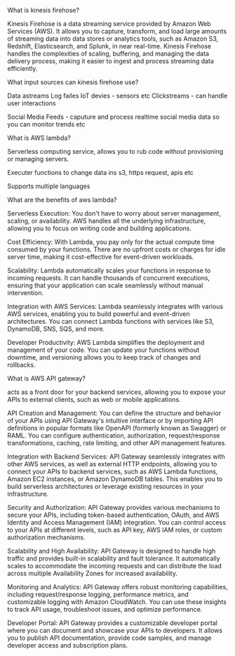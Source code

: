 What is kinesis firehose?

Kinesis Firehose is a data streaming service provided by Amazon Web Services
(AWS). It allows you to capture, transform, and load large amounts of streaming
data into data stores or analytics tools, such as Amazon S3, Redshift,
Elasticsearch, and Splunk, in near real-time. Kinesis Firehose handles the
complexities of scaling, buffering, and managing the data delivery process,
making it easier to ingest and process streaming data efficiently.

What input sources can kinesis firehose use?

Data astreams Log failes IoT devies - sensors etc Clickstreams - can handle user
interactions

Social Media Feeds - caputure and process realtime social media data so you can
monitor trends etc

What is AWS lambda?

Serverless computing service, allows you to rub code without provisioning or
managing servers.

Executer functions to change data ins s3, https request, apis etc

Supports multiple languages

What are the benefits of aws lambda?

Serverless Execution: You don't have to worry about server management, scaling,
or availability. AWS handles all the underlying infrastructure, allowing you to
focus on writing code and building applications.

Cost Efficiency: With Lambda, you pay only for the actual compute time consumed
by your functions. There are no upfront costs or charges for idle server time,
making it cost-effective for event-driven workloads.

Scalability: Lambda automatically scales your functions in response to incoming
requests. It can handle thousands of concurrent executions, ensuring that your
application can scale seamlessly without manual intervention.

Integration with AWS Services: Lambda seamlessly integrates with various AWS
services, enabling you to build powerful and event-driven architectures. You can
connect Lambda functions with services like S3, DynamoDB, SNS, SQS, and more.

Developer Productivity: AWS Lambda simplifies the deployment and management of
your code. You can update your functions without downtime, and versioning allows
you to keep track of changes and rollbacks.

What is AWS API gateway?

acts as a front door for your backend services, allowing you to expose your APIs
to external clients, such as web or mobile applications.

API Creation and Management: You can define the structure and behavior of your
APIs using API Gateway's intuitive interface or by importing API definitions in
popular formats like OpenAPI (formerly known as Swagger) or RAML. You can
configure authentication, authorization, request/response transformations,
caching, rate limiting, and other API management features.

Integration with Backend Services: API Gateway seamlessly integrates with other
AWS services, as well as external HTTP endpoints, allowing you to connect your
APIs to backend services, such as AWS Lambda functions, Amazon EC2 instances, or
Amazon DynamoDB tables. This enables you to build serverless architectures or
leverage existing resources in your infrastructure.

Security and Authorization: API Gateway provides various mechanisms to secure
your APIs, including token-based authentication, OAuth, and AWS Identity and
Access Management (IAM) integration. You can control access to your APIs at
different levels, such as API key, AWS IAM roles, or custom authorization
mechanisms.

Scalability and High Availability: API Gateway is designed to handle high
traffic and provides built-in scalability and fault tolerance. It automatically
scales to accommodate the incoming requests and can distribute the load across
multiple Availability Zones for increased availability.

Monitoring and Analytics: API Gateway offers robust monitoring capabilities,
including request/response logging, performance metrics, and customizable
logging with Amazon CloudWatch. You can use these insights to track API usage,
troubleshoot issues, and optimize performance.

Developer Portal: API Gateway provides a customizable developer portal where you
can document and showcase your APIs to developers. It allows you to publish API
documentation, provide code samples, and manage developer access and
subscription plans.
